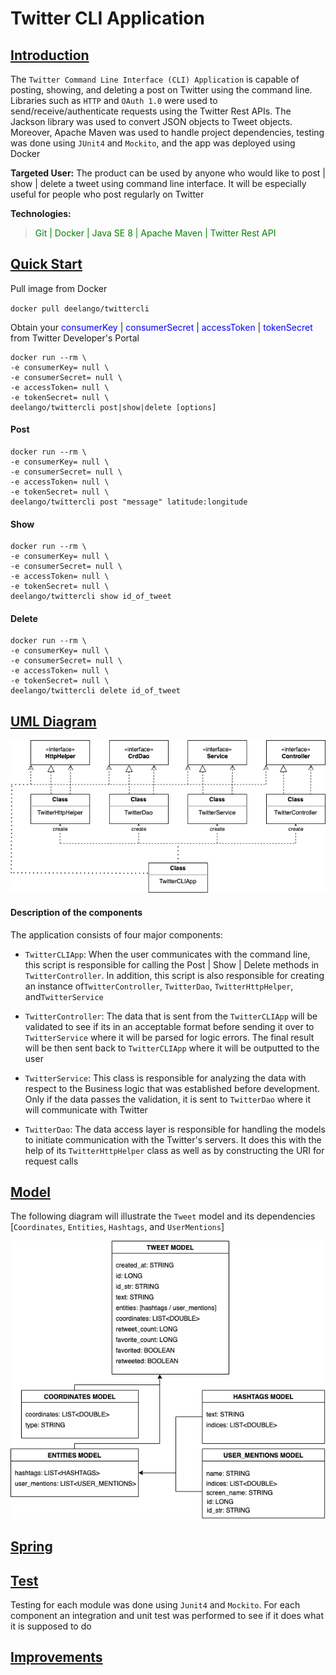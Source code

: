 # Twitter CLI Application

## <ins>Introduction
The `Twitter Command Line Interface (CLI) Application` is capable of
posting, showing, and deleting a post on Twitter using the command line. 
Libraries such as `HTTP` and `OAuth 1.0` were used to send/receive/authenticate
requests using the Twitter Rest APIs. The Jackson library was used to convert JSON 
objects to Tweet objects. Moreover, Apache Maven was used to handle project 
dependencies, testing was done using `JUnit4` and `Mockito`, and the app was deployed 
using Docker

__Targeted User:__ The product can be used by anyone who would like
to post | show | delete a tweet using command line interface. It 
will be especially useful for people who post regularly on Twitter

__Technologies:__
> <span style = "color:green"> Git | Docker | Java SE 8 | Apache Maven | Twitter Rest API </span>

## <ins> Quick Start
Pull image from Docker

`docker pull deelango/twittercli`

Obtain your 
   <span style = "color:blue"> consumerKey </span> |
   <span style = "color:blue"> consumerSecret </span> |
   <span style = "color:blue"> accessToken </span> |
   <span style = "color:blue"> tokenSecret </span>
   from Twitter Developer's Portal
```
docker run --rm \
-e consumerKey= null \
-e consumerSecret= null \
-e accessToken= null \
-e tokenSecret= null \
deelango/twittercli post|show|delete [options]
```

#### Post
```
docker run --rm \
-e consumerKey= null \
-e consumerSecret= null \
-e accessToken= null \
-e tokenSecret= null \
deelango/twittercli post "message" latitude:longitude
```
#### Show 
```
docker run --rm \
-e consumerKey= null \
-e consumerSecret= null \
-e accessToken= null \
-e tokenSecret= null \
deelango/twittercli show id_of_tweet
```
#### Delete
```
docker run --rm \
-e consumerKey= null \
-e consumerSecret= null \
-e accessToken= null \
-e tokenSecret= null \
deelango/twittercli delete id_of_tweet
```

## <ins> UML Diagram
![my image](./assets/twittercli.png)

#### Description of the components
The application consists of four major components:

- `TwitterCLIApp`: 
   When the user communicates with the command line, this script is
   responsible for calling the Post | Show | Delete methods in 
  `TwitterController`. In addition, this script is also responsible for 
   creating an instance of`TwitterController`, `TwitterDao`, `TwitterHttpHelper`,
   and`TwitterService`


- `TwitterController`:
   The data that is sent from the `TwitterCLIApp` will be 
   validated to see if its in an acceptable format before sending it over
   to `TwitterService` where it will be parsed for logic errors. The 
   final result will be then sent back to `TwitterCLIApp` where it will
   be outputted to the user
  

- `TwitterService`:
  This class is responsible for analyzing the data with respect to 
  the Business logic that was established before development. 
  Only if the data passes the validation, it is sent to
  `TwitterDao` where it will communicate with Twitter

 
- `TwitterDao`:
  The data access layer is responsible for handling the models to initiate 
  communication with the Twitter's servers. It does this with the help
  of its `TwitterHttpHelper` class as well as by constructing 
  the URI for request calls

  
## <ins> Model
The following diagram will illustrate the `Tweet` model and its dependencies 
[`Coordinates`, `Entities`, `Hashtags`, and `UserMentions`]

![my image](./assets/twitterclimodel.png)

## <ins> Spring



## <ins> Test
Testing for each module was done using `Junit4` and `Mockito`. For each
component an integration and unit test was performed to see if
it does what it is supposed to do

## <ins> Improvements
